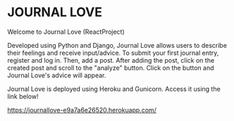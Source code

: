 # JOURNAL LOVE

Welcome to Journal Love (ReactProject)

Developed using Python and Django, Journal Love allows users to describe their feelings and receive input/advice.
To submit your first journal entry, register and log in. Then, add a post. After adding the post, click on the created post
and scroll to the "analyze" button. Click on the button and Journal Love's advice will appear.

Journal Love is deployed using Heroku and Gunicorn. Access it using the link below!

https://journallove-e9a7a6e26520.herokuapp.com/

